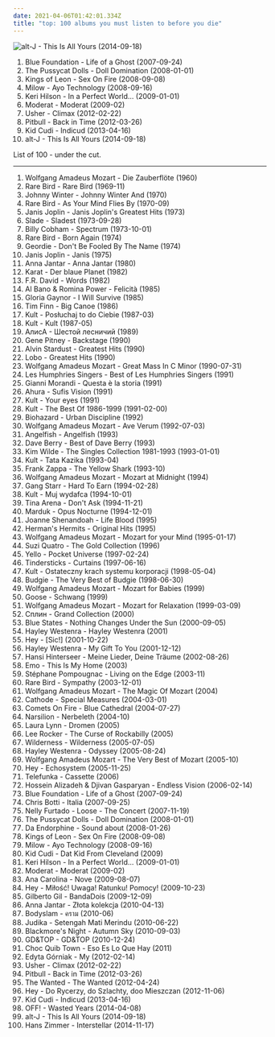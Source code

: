 ```yaml
---
date: 2021-04-06T01:42:01.334Z
title: "top: 100 albums you must listen to before you die"
---
```

![alt-J - This Is All Yours (2014-09-18)](http://coverartarchive.org/release/8f88b648-658c-4419-9d15-138c9d6d40c1/7480709015-500.jpg "alt-J - This Is All Yours (2014-09-18)")
<ol class="albums">
<li data-cover="http://coverartarchive.org/release/fccab1be-d6b2-4eca-a4ff-513bd01f0d47/2819936375-500.jpg" data-tags="electronic, twilight" role="button">Blue Foundation - Life of a Ghost (2007-09-24)</li>
<li data-cover="http://coverartarchive.org/release/a2a5c450-42ef-37f5-93c9-25f93e7750d6/4088647218-500.jpg" data-tags="pop" role="button">The Pussycat Dolls - Doll Domination (2008-01-01)</li>
<li data-cover="https://img.discogs.com/Btwz_NhxrOw7VW32ixA8N8Wrjqk=/fit-in/600x450/filters:strip_icc():format(jpeg):mode_rgb():quality(90)/discogs-images/R-7216587-1436377492-6478.jpeg.jpg" data-tags="rock" role="button">Kings of Leon - Sex On Fire (2008-09-08)</li>
<li data-cover="https://img.discogs.com/LBrC5kvGU4kK2HG7Lrl6VH1ZuLE=/fit-in/600x591/filters:strip_icc():format(jpeg):mode_rgb():quality(90)/discogs-images/R-10287199-1507153135-3768.jpeg.jpg" data-tags="millow" role="button">Milow - Ayo Technology (2008-09-16)</li>
<li data-cover="http://coverartarchive.org/release/7f9b8600-7662-41ff-bf56-f0ad86d5631a/16281294365-500.jpg" data-tags="pop" role="button">Keri Hilson - In a Perfect World... (2009-01-01)</li>
<li data-cover="http://coverartarchive.org/release/e74b4ee5-8c1e-44fd-89ca-e680dd568711/1655559415-500.jpg" data-tags="techno, idm" role="button">Moderat - Moderat (2009-02)</li>
<li data-cover="http://coverartarchive.org/release/bf660192-9355-47f7-8e84-846291e5949f/2863685000-500.jpg" data-tags="usher" role="button">Usher - Climax (2012-02-22)</li>
<li data-cover="http://coverartarchive.org/release/eeb678fb-daab-4a0b-bf71-0a85ff822c1d/10382554147-500.jpg" data-tags="back in time by pitbull" role="button">Pitbull - Back in Time (2012-03-26)</li>
<li data-cover="http://coverartarchive.org/release/53351ea5-0a4f-42ff-9bee-4a7d3c43fda8/7420843359-500.jpg" data-tags="kid cudi" role="button">Kid Cudi - Indicud (2013-04-16)</li>
<li data-cover="http://coverartarchive.org/release/8f88b648-658c-4419-9d15-138c9d6d40c1/7480709015-500.jpg" data-tags="electronic, indie, 2010s" role="button">alt-J - This Is All Yours (2014-09-18)</li>
</ol>
List of 100 - under the cut.
<!-- more -->

_________________

<ol class="albums">
<li data-cover="https://img.discogs.com/-rFomqJkdcElgmOW1n71dgnZghc=/fit-in/600x519/filters:strip_icc():format(jpeg):mode_rgb():quality(90)/discogs-images/R-9220649-1476965793-5776.jpeg.jpg" data-tags="opera, classical" role="button">
Wolfgang Amadeus Mozart - Die Zauberflöte (1960)
</li>
<li data-cover="http://coverartarchive.org/release/3f9d3403-ba30-42cc-ae78-0b98d25f3b1e/10658260462-500.jpg" data-tags="progressive rock" role="button">
Rare Bird - Rare Bird (1969-11)
</li>
<li data-cover="https://img.discogs.com/iHgqY85jHPzZDRjeGmOAPdfIRPo=/fit-in/600x600/filters:strip_icc():format(jpeg):mode_rgb():quality(90)/discogs-images/R-2622509-1458823251-7572.jpeg.jpg" data-tags="blues rock" role="button">
Johnny Winter - Johnny Winter And (1970)
</li>
<li data-cover="https://img.discogs.com/DbTTaOExiKygmr1NibflTrMlOFk=/fit-in/600x605/filters:strip_icc():format(jpeg):mode_rgb():quality(90)/discogs-images/R-5350184-1475947272-5004.jpeg.jpg" data-tags="progressive rock" role="button">
Rare Bird - As Your Mind Flies By (1970-09)
</li>
<li data-cover="http://coverartarchive.org/release/1ca5c7fd-6293-413d-b096-92c00a2e0587/8680012182-500.jpg" data-tags="classic rock" role="button">
Janis Joplin - Janis Joplin's Greatest Hits (1973)
</li>
<li data-cover="https://img.discogs.com/rzuIbHqHm9c5plJ3MdP6W4foiNM=/fit-in/600x603/filters:strip_icc():format(jpeg):mode_rgb():quality(90)/discogs-images/R-2059771-1261626615.jpeg.jpg" data-tags="slade" role="button">
Slade - Sladest (1973-09-28)
</li>
<li data-cover="https://img.discogs.com/LI6z8gs4avH_4g_q7WMyb8HnjMI=/fit-in/490x481/filters:strip_icc():format(jpeg):mode_rgb():quality(90)/discogs-images/R-508046-1241571681.jpeg.jpg" data-tags="fusion, jazz fusion, jazz rock" role="button">
Billy Cobham - Spectrum (1973-10-01)
</li>
<li data-cover="https://img.discogs.com/qTO4dWMZxD82v4L9h9TYX0gJ1Fs=/fit-in/340x340/filters:strip_icc():format(jpeg):mode_rgb():quality(90)/discogs-images/R-3966181-1350791217-5713.gif.jpg" data-tags="progressive rock" role="button">
Rare Bird - Born Again (1974)
</li>
<li data-cover="https://img.discogs.com/HsWnO88OQ5MNpVN4HbSr_3ac3nQ=/fit-in/600x586/filters:strip_icc():format(jpeg):mode_rgb():quality(90)/discogs-images/R-3343236-1340720484-6766.jpeg.jpg" data-tags="hard rock, top, glam rock, rock n roll, albums to listen to" role="button">
Geordie - Don't Be Fooled By The Name (1974)
</li>
<li data-cover="https://img.discogs.com/uwlFqXpfHIOfLTevInXDbV9-HDE=/fit-in/600x580/filters:strip_icc():format(jpeg):mode_rgb():quality(90)/discogs-images/R-7788940-1448803828-9049.jpeg.jpg" data-tags="classic rock, 60s, 60s rock" role="button">
Janis Joplin - Janis (1975)
</li>
<li data-cover="http://coverartarchive.org/release/741b1205-98b8-4d49-b1f3-e75600caba0a/21055443703-500.jpg" data-tags="top, polish rock" role="button">
Anna Jantar - Anna Jantar (1980)
</li>
<li data-cover="http://coverartarchive.org/release/35409b76-7ad5-445b-b621-f46cde472273/7713774210-500.jpg" data-tags="karat" role="button">
Karat - Der blaue Planet (1982)
</li>
<li data-cover="http://coverartarchive.org/release/1e2d89c0-2011-4934-ad65-f4e73ea3eb60/12379155658-500.jpg" data-tags="80s, pop, f r david" role="button">
F.R. David - Words (1982)
</li>
<li data-cover="https://img.discogs.com/5OunvO1TVTgTgHQaqQ21JJizBVo=/fit-in/600x590/filters:strip_icc():format(jpeg):mode_rgb():quality(90)/discogs-images/R-502536-1270153731.jpeg.jpg" data-tags="pop, romanticas, albano, 70s italyanpop" role="button">
Al Bano & Romina Power - Felicità (1985)
</li>
<li data-cover="https://via.placeholder.com/450" data-tags="disco" role="button">
Gloria Gaynor - I Will Survive (1985)
</li>
<li data-cover="https://img.discogs.com/Xj5GE0CDVmQE-ffY6C7MSG6S-uA=/fit-in/600x604/filters:strip_icc():format(jpeg):mode_rgb():quality(90)/discogs-images/R-1990673-1277065219.jpeg.jpg" data-tags="top" role="button">
Tim Finn - Big Canoe (1986)
</li>
<li data-cover="http://coverartarchive.org/release/eec9f8da-9bda-352f-93ea-35d4aeb1b924/12618949767-500.jpg" data-tags="new wave" role="button">
Kult - Posłuchaj to do Ciebie (1987-03)
</li>
<li data-cover="http://coverartarchive.org/release/ca720554-3509-38ff-9662-57d8a4472e56/12618936050-500.jpg" data-tags="kult, kazik, rock, polish" role="button">
Kult - Kult (1987-05)
</li>
<li data-cover="https://img.discogs.com/2rlUu1NUmdDGkd62yFP6hZ4KsY0=/fit-in/600x596/filters:strip_icc():format(jpeg):mode_rgb():quality(90)/discogs-images/R-663355-1357470164-5614.jpeg.jpg" data-tags="new wave" role="button">
АлисА - Шестой лесничий (1989)
</li>
<li data-cover="http://coverartarchive.org/release/cda3e777-5c0a-4c23-bdea-ad070782655d/25245885727-500.jpg" data-tags="60s, oldies" role="button">
Gene Pitney - Backstage (1990)
</li>
<li data-cover="http://coverartarchive.org/release/acbb2b5c-b1ab-4ee3-b75c-409b74510fa0/18920485999-500.jpg" data-tags="disco, 70s, oldies" role="button">
Alvin Stardust - Greatest Hits (1990)
</li>
<li data-cover="http://coverartarchive.org/release/730abf0e-dcef-4df0-adc3-3c8ba5f2135d/13855561208-500.jpg" data-tags="70s, oldies" role="button">
Lobo - Greatest Hits (1990)
</li>
<li data-cover="http://coverartarchive.org/release/c2cffb71-733b-40fd-b61a-f706f31aa742/6066652413-500.jpg" data-tags="classical, top, austria, western classical music" role="button">
Wolfgang Amadeus Mozart - Great Mass In C Minor (1990-07-31)
</li>
<li data-cover="https://img.discogs.com/OYuSCMLwGLs375Qo10stqp9pYtg=/fit-in/600x592/filters:strip_icc():format(jpeg):mode_rgb():quality(90)/discogs-images/R-13865528-1562867266-7803.jpeg.jpg" data-tags="70s" role="button">
Les Humphries Singers - Best of Les Humphries Singers (1991)
</li>
<li data-cover="http://coverartarchive.org/release/445ef4f7-94b4-43a7-badc-ba2b5bceb59b/21834150813-500.jpg" data-tags="gianni morandi" role="button">
Gianni Morandi - Questa è la storia (1991)
</li>
<li data-cover="https://img.discogs.com/vjdf-9p09XdWjIm02nwI3L-_L_8=/fit-in/600x581/filters:strip_icc():format(jpeg):mode_rgb():quality(90)/discogs-images/R-8488784-1589823683-5733.jpeg.jpg" data-tags="sufi, dervish" role="button">
Ahura - Sufis Vision (1991)
</li>
<li data-cover="http://coverartarchive.org/release/f790d15f-93b7-47af-83df-416595c75724/5266100053-500.jpg" data-tags="kult, albums that i own and are great, kazik, kult your eyes" role="button">
Kult - Your eyes (1991)
</li>
<li data-cover="http://coverartarchive.org/release/4cf9cdfb-8480-4f2e-9c82-7318431a554e/7231842796-500.jpg" data-tags="kto kupuje plyty od zlodzieja jest kutasem i niech spierdala" role="button">
Kult - The Best Of 1986-1999 (1991-02-00)
</li>
<li data-cover="https://img.discogs.com/5oPxLLkt4GQseu-r7YxV1bDiLD4=/fit-in/558x486/filters:strip_icc():format(jpeg):mode_rgb():quality(90)/discogs-images/R-2888434-1355651670-2534.jpeg.jpg" data-tags="hardcore" role="button">
Biohazard - Urban Discipline (1992)
</li>
<li data-cover="http://coverartarchive.org/release/c87e0dc7-837b-423a-8223-8b36fd1ce432/16557561925-500.jpg" data-tags="classical, top, ave verum" role="button">
Wolfgang Amadeus Mozart - Ave Verum (1992-07-03)
</li>
<li data-cover="http://coverartarchive.org/release/6b663d16-5675-4944-893c-0a79821123bd/10920603755-500.jpg" data-tags="rock, alternative" role="button">
Angelfish - Angelfish (1993)
</li>
<li data-cover="https://img.discogs.com/WzOTKErghHev2ZSZmdpcV-LCPDU=/fit-in/600x594/filters:strip_icc():format(jpeg):mode_rgb():quality(90)/discogs-images/R-7295228-1490621742-3139.jpeg.jpg" data-tags="pop, rock, top, library, greatrockers" role="button">
Dave Berry - Best of Dave Berry (1993)
</li>
<li data-cover="http://coverartarchive.org/release/6eece515-1816-3f9a-99a5-207db562bc41/10539548926-500.jpg" data-tags="pop, 80s" role="button">
Kim Wilde - The Singles Collection 1981-1993 (1993-01-01)
</li>
<li data-cover="https://img.discogs.com/ZGpGNfyyD5uQFsExh316TxfB7m4=/fit-in/600x600/filters:strip_icc():format(jpeg):mode_rgb():quality(90)/discogs-images/R-8220304-1457383512-4817.jpeg.jpg" data-tags="polish rock, rock, polish" role="button">
Kult - Tata Kazika (1993-04)
</li>
<li data-cover="http://coverartarchive.org/release/07035cd8-25e2-4310-abd4-3aeb8e4f4421/3054850013-500.jpg" data-tags="avant-garde, contemporary classical, classical" role="button">
Frank Zappa - The Yellow Shark (1993-10)
</li>
<li data-cover="http://coverartarchive.org/release/7fef685a-9c9c-4d24-b917-975683639ac9/15364878327-500.jpg" data-tags="classical, top" role="button">
Wolfgang Amadeus Mozart - Mozart at Midnight (1994)
</li>
<li data-cover="http://coverartarchive.org/release/9d3b57d3-9337-3fb9-a60c-25baa3f71902/15658415309-500.jpg" data-tags="hip-hop, hip hop, rap" role="button">
Gang Starr - Hard To Earn (1994-02-28)
</li>
<li data-cover="http://coverartarchive.org/release/ef8d8003-66fc-4b55-bd5c-852361376354/12618750019-500.jpg" data-tags="rock, polish rock, kult" role="button">
Kult - Muj wydafca (1994-10-01)
</li>
<li data-cover="http://coverartarchive.org/release/5cf99a52-ca65-41d7-93d4-a75b4de5e8b3/3496598442-500.jpg" data-tags="rock, female vocalists, tina arena" role="button">
Tina Arena - Don't Ask (1994-11-21)
</li>
<li data-cover="https://via.placeholder.com/450" data-tags="black metal" role="button">
Marduk - Opus Nocturne (1994-12-01)
</li>
<li data-cover="https://img.discogs.com/pDW-HyL-lx0AsK4lC1_0fEUl4ow=/fit-in/225x225/filters:strip_icc():format(jpeg):mode_rgb():quality(90)/discogs-images/R-14994409-1585244469-7449.jpeg.jpg" data-tags="new age, top, native american" role="button">
Joanne Shenandoah - Life Blood (1995)
</li>
<li data-cover="http://coverartarchive.org/release/cc129d0c-1818-4cc9-bac0-56469894c28c/15456092118-500.jpg" data-tags="60s, oldies" role="button">
Herman's Hermits - Original Hits (1995)
</li>
<li data-cover="http://coverartarchive.org/release/0155f8b7-a0bf-42d8-99b0-3163065072b6/9100756328-500.jpg" data-tags="classical, top" role="button">
Wolfgang Amadeus Mozart - Mozart for your Mind (1995-01-17)
</li>
<li data-cover="http://coverartarchive.org/release/1b5d682b-2fa6-455a-8958-b907e32da2ed/7089320935-500.jpg" data-tags="rock, 70s, female vocalists, top, glam rock, suzi quatro, s quatro" role="button">
Suzi Quatro - The Gold Collection (1996)
</li>
<li data-cover="https://img.discogs.com/we1Jr-D5Z6iqBS4M2Ay_4VtMwD8=/fit-in/600x592/filters:strip_icc():format(jpeg):mode_rgb():quality(90)/discogs-images/R-47880-1180262585.jpeg.jpg" data-tags="electronic, 80s, psychedelic, 90s" role="button">
Yello - Pocket Universe (1997-02-24)
</li>
<li data-cover="http://coverartarchive.org/release/ef8ffab3-2a8e-42d0-a208-5fef13716494/3558127143-500.jpg" data-tags="chamber pop, melancholy" role="button">
Tindersticks - Curtains (1997-06-16)
</li>
<li data-cover="http://coverartarchive.org/release/5a5adcfc-aa96-42a4-93ab-70d3af740b56/12618649300-500.jpg" data-tags="polish rock, polish, rock" role="button">
Kult - Ostateczny krach systemu korporacji (1998-05-04)
</li>
<li data-cover="https://img.discogs.com/ZshpTOWj2Q6HKufE7Nm2oaTAkh0=/fit-in/599x600/filters:strip_icc():format(jpeg):mode_rgb():quality(90)/discogs-images/R-1702602-1309986290.jpeg.jpg" data-tags="hard rock" role="button">
Budgie - The Very Best of Budgie (1998-06-30)
</li>
<li data-cover="https://img.discogs.com/ktHiUTjpFXzCTqH0cijzehzUKaM=/fit-in/583x893/filters:strip_icc():format(jpeg):mode_rgb():quality(90)/discogs-images/R-2645676-1457169479-9513.jpeg.jpg" data-tags="classical, top, baby" role="button">
Wolfgang Amadeus Mozart - Mozart for Babies (1999)
</li>
<li data-cover="https://img.discogs.com/6zsJVSXYXvvONBFzJR6E4xjWW_I=/fit-in/255x252/filters:strip_icc():format(jpeg):mode_rgb():quality(90)/discogs-images/R-5105161-1384628581-4565.jpeg.jpg" data-tags="funk" role="button">
Goose - Schwang (1999)
</li>
<li data-cover="https://img.discogs.com/ktHiUTjpFXzCTqH0cijzehzUKaM=/fit-in/583x893/filters:strip_icc():format(jpeg):mode_rgb():quality(90)/discogs-images/R-2645676-1457169479-9513.jpeg.jpg" data-tags="classical, top" role="button">
Wolfgang Amadeus Mozart - Mozart for Relaxation (1999-03-09)
</li>
<li data-cover="https://img.discogs.com/liQA8Vnv0szBQrt9yMW3yYf8yaI=/fit-in/600x612/filters:strip_icc():format(jpeg):mode_rgb():quality(90)/discogs-images/R-2398916-1281813123.jpeg.jpg" data-tags="russian rock" role="button">
Сплин - Grand Collection (2000)
</li>
<li data-cover="http://coverartarchive.org/release/6df2edfe-cad6-4f74-b660-e782c60f5da5/15328102911-500.jpg" data-tags="electronica, downtempo, chillout" role="button">
Blue States - Nothing Changes Under the Sun (2000-09-05)
</li>
<li data-cover="http://coverartarchive.org/release/e081897d-abfa-4c89-a542-8f0c9af1e74c/26798045696-500.jpg" data-tags="female vocalists" role="button">
Hayley Westenra - Hayley Westenra (2001)
</li>
<li data-cover="http://coverartarchive.org/release/8e3a14f9-64e9-43a8-8073-85b79fef7a3b/3350995906-500.jpg" data-tags="rock, female vocalists, polish" role="button">
Hey - [Sic!] (2001-10-22)
</li>
<li data-cover="http://coverartarchive.org/release/c739e0fb-549a-42dc-9f68-c46a1761cfa8/6356602425-500.jpg" data-tags="female vocalists, christmas, top, holiday, musique vivante tendre et joyeuse, h westerna" role="button">
Hayley Westenra - My Gift To You (2001-12-12)
</li>
<li data-cover="https://img.discogs.com/Q1ugw_kV7Y4EzAkn0OXdg6y2tr8=/fit-in/500x496/filters:strip_icc():format(jpeg):mode_rgb():quality(90)/discogs-images/R-13730053-1559917730-5929.png.jpg" data-tags="schlager" role="button">
Hansi Hinterseer - Meine Lieder, Deine Träume (2002-08-26)
</li>
<li data-cover="https://img.discogs.com/IV5916TAyv-i1th4y0s7A6CueMM=/fit-in/600x531/filters:strip_icc():format(jpeg):mode_rgb():quality(90)/discogs-images/R-246392-1128353938.jpeg.jpg" data-tags="emo" role="button">
Emo - This Is My Home (2003)
</li>
<li data-cover="http://coverartarchive.org/release/f900b03a-0708-4a41-8430-a658853f4fa5/1376434220-500.jpg" data-tags="chillout" role="button">
Stéphane Pompougnac - Living on the Edge (2003-11)
</li>
<li data-cover="https://img.discogs.com/xQ78-1OTye35MlXmwr8TwevSBRc=/fit-in/600x600/filters:strip_icc():format(jpeg):mode_rgb():quality(90)/discogs-images/R-2172312-1267906180.jpeg.jpg" data-tags="progressive rock, art rock" role="button">
Rare Bird - Sympathy (2003-12-01)
</li>
<li data-cover="http://coverartarchive.org/release/681d66ab-7acb-43ba-aec3-a28e12b55bc2/1923274396-500.jpg" data-tags="classical, top, owned records" role="button">
Wolfgang Amadeus Mozart - The Magic Of Mozart (2004)
</li>
<li data-cover="https://img.discogs.com/cu58j7SJ5So0DY6-8sp_z9c71WQ=/fit-in/600x539/filters:strip_icc():format(jpeg):mode_rgb():quality(90)/discogs-images/R-165106-1468448372-8847.jpeg.jpg" data-tags="top, expanding records, expanding, gediegen electro" role="button">
Cathode - Special Measures (2004-03-01)
</li>
<li data-cover="https://img.discogs.com/JA1ZqvlZ47PoCT1YEbt-tKTg9n4=/fit-in/600x600/filters:strip_icc():format(jpeg):mode_rgb():quality(90)/discogs-images/R-454096-1232889842.jpeg.jpg" data-tags="psychedelic rock, stoner rock" role="button">
Comets On Fire - Blue Cathedral (2004-07-27)
</li>
<li data-cover="http://coverartarchive.org/release/e9c2cfe9-e692-41e1-b0d7-97671d1f84be/22011480631-500.jpg" data-tags="fantasy, ethereal" role="button">
Narsilion - Nerbeleth (2004-10)
</li>
<li data-cover="http://coverartarchive.org/release/daadaf66-5099-4d35-886b-da874ecbf457/3175171712-500.jpg" data-tags="pop, schlager, top, hits, deutsche schlager" role="button">
Laura Lynn - Dromen (2005)
</li>
<li data-cover="http://coverartarchive.org/release/104570a9-4590-4170-b6dc-b0bfd03d6edc/2376211710-500.jpg" data-tags="rockabilly" role="button">
Lee Rocker - The Curse of Rockabilly (2005)
</li>
<li data-cover="https://img.discogs.com/GtXIRAAjQZIEpJNE4uTC8ZjwC8E=/fit-in/600x600/filters:strip_icc():format(jpeg):mode_rgb():quality(90)/discogs-images/R-776135-1554410966-3863.jpeg.jpg" data-tags="top, 00s, emusic saved for later, i wanted to listen to this but it was not available on lastfm at the time, abstract album covers, psychedelic album covers, colorful album covers, mosaic album covers" role="button">
Wilderness - Wilderness (2005-07-05)
</li>
<li data-cover="https://img.discogs.com/515JP63MP6kXzkxu2-FfRmFnRzg=/fit-in/600x600/filters:strip_icc():format(jpeg):mode_rgb():quality(90)/discogs-images/R-7139009-1434675573-8431.jpeg.jpg" data-tags="classical, female vocalists" role="button">
Hayley Westenra - Odyssey (2005-08-24)
</li>
<li data-cover="http://coverartarchive.org/release/6faf3908-a49a-43f2-8799-1d701d404fcb/10496452285-500.jpg" data-tags="classical" role="button">
Wolfgang Amadeus Mozart - The Very Best of Mozart (2005-10)
</li>
<li data-cover="http://coverartarchive.org/release/251c2702-7b04-4ace-8975-390bc78358e9/5058132429-500.jpg" data-tags="rock, polish" role="button">
Hey - Echosystem (2005-11-25)
</li>
<li data-cover="https://img.discogs.com/jrYBTQ9d0otPzvooVqpB9GoAZn4=/fit-in/300x300/filters:strip_icc():format(jpeg):mode_rgb():quality(90)/discogs-images/R-3338003-1326396090.jpeg.jpg" data-tags="top, datsun azul" role="button">
Telefunka - Cassette (2006)
</li>
<li data-cover="http://coverartarchive.org/release/d52c92ef-273c-40f7-bea8-fe278b03503a/2406335911-500.jpg" data-tags="world music" role="button">
Hossein Alizadeh & Djivan Gasparyan - Endless Vision (2006-02-14)
</li>
<li data-cover="http://coverartarchive.org/release/fccab1be-d6b2-4eca-a4ff-513bd01f0d47/2819936375-500.jpg" data-tags="electronic, twilight" role="button">
Blue Foundation - Life of a Ghost (2007-09-24)
</li>
<li data-cover="http://coverartarchive.org/release/3d62ee74-edaa-42c3-a068-d4b777117379/9486963197-500.jpg" data-tags="jazz, trumpet" role="button">
Chris Botti - Italia (2007-09-25)
</li>
<li data-cover="http://coverartarchive.org/release/8dce101b-7b6d-455f-8214-d48b062a01fa/19729589836-500.jpg" data-tags="rnb" role="button">
Nelly Furtado - Loose - The Concert (2007-11-19)
</li>
<li data-cover="http://coverartarchive.org/release/a2a5c450-42ef-37f5-93c9-25f93e7750d6/4088647218-500.jpg" data-tags="pop" role="button">
The Pussycat Dolls - Doll Domination (2008-01-01)
</li>
<li data-cover="http://coverartarchive.org/release/1c7e1ed9-cd06-474c-8d27-15d29f793ad9/13312091855-500.jpg" data-tags="top" role="button">
Da Endorphine - Sound about (2008-01-26)
</li>
<li data-cover="https://img.discogs.com/Btwz_NhxrOw7VW32ixA8N8Wrjqk=/fit-in/600x450/filters:strip_icc():format(jpeg):mode_rgb():quality(90)/discogs-images/R-7216587-1436377492-6478.jpeg.jpg" data-tags="rock" role="button">
Kings of Leon - Sex On Fire (2008-09-08)
</li>
<li data-cover="https://img.discogs.com/LBrC5kvGU4kK2HG7Lrl6VH1ZuLE=/fit-in/600x591/filters:strip_icc():format(jpeg):mode_rgb():quality(90)/discogs-images/R-10287199-1507153135-3768.jpeg.jpg" data-tags="millow" role="button">
Milow - Ayo Technology (2008-09-16)
</li>
<li data-cover="http://coverartarchive.org/release/923f472e-10c9-4411-88c7-e2ebde8d0e3b/1503538542-500.jpg" data-tags="hip hop, kid cudi" role="button">
Kid Cudi - Dat Kid From Cleveland (2009)
</li>
<li data-cover="http://coverartarchive.org/release/7f9b8600-7662-41ff-bf56-f0ad86d5631a/16281294365-500.jpg" data-tags="pop" role="button">
Keri Hilson - In a Perfect World... (2009-01-01)
</li>
<li data-cover="http://coverartarchive.org/release/e74b4ee5-8c1e-44fd-89ca-e680dd568711/1655559415-500.jpg" data-tags="techno, idm" role="button">
Moderat - Moderat (2009-02)
</li>
<li data-cover="https://img.discogs.com/jlx6Bk42gaRBHDH3hlh5x3ZgtZI=/fit-in/400x363/filters:strip_icc():format(jpeg):mode_rgb():quality(90)/discogs-images/R-2073275-1262460218.jpeg.jpg" data-tags="pop, mpb" role="button">
Ana Carolina - Nove (2009-08-07)
</li>
<li data-cover="http://coverartarchive.org/release/8ee4b529-cf28-4404-95fb-b52dd6e475d3/5085203091-500.jpg" data-tags="rock, alternative rock" role="button">
Hey - Miłość! Uwaga! Ratunku! Pomocy! (2009-10-23)
</li>
<li data-cover="http://coverartarchive.org/release/adfc7901-d3dc-3a9b-8ffa-49173a0e49c2/26983182276-500.jpg" data-tags="pop, singer-songwriter, top, brasil, mpb" role="button">
Gilberto Gil - BandaDois (2009-12-09)
</li>
<li data-cover="http://coverartarchive.org/release/d28e3260-ad82-4eb2-bcf9-b0afe788f003/23967639761-500.jpg" data-tags="rock, top, polish rock" role="button">
Anna Jantar - Złota kolekcja (2010-04-13)
</li>
<li data-cover="http://coverartarchive.org/release/c3dc393a-1018-3fa7-889d-ea39faef37f1/2986958743-500.jpg" data-tags="thx" role="button">
Bodyslam - คราม (2010-06)
</li>
<li data-cover="http://coverartarchive.org/release/82adf66e-9292-4846-9c67-ce3c93154ae6/8454445507-500.jpg" data-tags="top" role="button">
Judika - Setengah Mati Merindu (2010-06-22)
</li>
<li data-cover="https://img.discogs.com/J44TUJh25T3MHbXux8PtgJ24WsY=/fit-in/600x521/filters:strip_icc():format(jpeg):mode_rgb():quality(90)/discogs-images/R-6696312-1424811581-7681.jpeg.jpg" data-tags="medieval, an danzza, folk, blackmore's night" role="button">
Blackmore's Night - Autumn Sky (2010-09-03)
</li>
<li data-cover="http://coverartarchive.org/release/72d6fd9c-b9e9-4444-b4c9-1306284abdf3/7846059936-500.jpg" data-tags="k-pop, korean" role="button">
GD&TOP - GD&TOP (2010-12-24)
</li>
<li data-cover="http://coverartarchive.org/release/a9f00100-ed97-4c7f-b62b-34237de7c8b6/9152027453-500.jpg" data-tags="top, colombian, choc quib town, chocquibtown, aj playlist, discos 2012" role="button">
Choc Quib Town - Eso Es Lo Que Hay (2011)
</li>
<li data-cover="http://coverartarchive.org/release/b6a18072-0aaf-4cca-852b-be32f7948367/6853771039-500.jpg" data-tags="pop, polish, female vocalists, my" role="button">
Edyta Górniak - My (2012-02-14)
</li>
<li data-cover="http://coverartarchive.org/release/bf660192-9355-47f7-8e84-846291e5949f/2863685000-500.jpg" data-tags="usher" role="button">
Usher - Climax (2012-02-22)
</li>
<li data-cover="http://coverartarchive.org/release/eeb678fb-daab-4a0b-bf71-0a85ff822c1d/10382554147-500.jpg" data-tags="back in time by pitbull" role="button">
Pitbull - Back in Time (2012-03-26)
</li>
<li data-cover="http://coverartarchive.org/release/aee2bf02-de06-4019-a8f6-02d91f73df53/1092293114-500.jpg" data-tags="pop" role="button">
The Wanted - The Wanted (2012-04-24)
</li>
<li data-cover="http://coverartarchive.org/release/89b7a07b-d111-40d1-a688-d693248846b3/2504577515-500.jpg" data-tags="rock, polish" role="button">
Hey - Do Rycerzy, do Szlachty, doo Mieszczan (2012-11-06)
</li>
<li data-cover="http://coverartarchive.org/release/53351ea5-0a4f-42ff-9bee-4a7d3c43fda8/7420843359-500.jpg" data-tags="kid cudi" role="button">
Kid Cudi - Indicud (2013-04-16)
</li>
<li data-cover="http://coverartarchive.org/release/47557b02-6940-4046-bf65-5e0702241df9/9439586076-500.jpg" data-tags="hardcore punk" role="button">
OFF! - Wasted Years (2014-04-08)
</li>
<li data-cover="http://coverartarchive.org/release/8f88b648-658c-4419-9d15-138c9d6d40c1/7480709015-500.jpg" data-tags="electronic, indie, 2010s" role="button">
alt-J - This Is All Yours (2014-09-18)
</li>
<li data-cover="http://coverartarchive.org/release/20074beb-380c-4da5-8dcd-e1eb063f78ce/22288528767-500.jpg" data-tags="soundtrack" role="button">
Hans Zimmer - Interstellar (2014-11-17)
</li>
</ol>